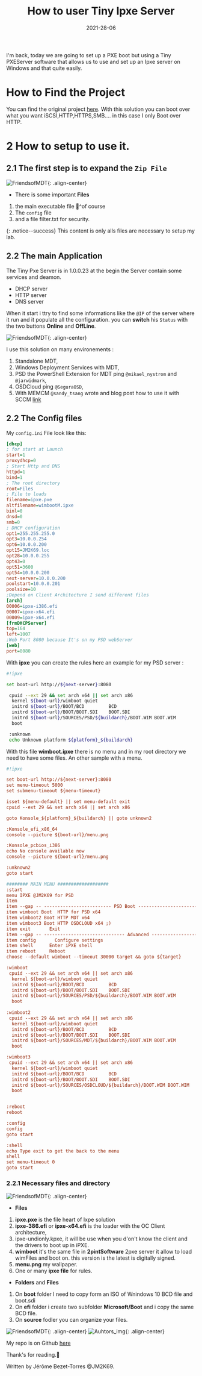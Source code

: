 ﻿---
layout: single
title: "How to user Tiny Ipxe Server"
date: 2021-28-06
tags: 
  - OSD
  - IPxe
  - MDT
  - 'Microsoft Deployment Toolkit'
  - OSDCLOUD
  - MEMCM
categories:
  - Powershell
  - OSD
published: true
comments: true
author_profile: true
header:
  teaserlogo:
  teaser: ''
  image: img/headers/mountain03_1920x500.jpg
  caption:
gallery:

  - image_path: ''
    url: ''
    title: ''
toc: true
toc_sticky: true
toc_label: "Table of content"
---


I'm back, today we are going to set up a PXE boot but using a Tiny PXEServer software that allows us to use and set up an Ipxe server on Windows and that quite easily. 

# How to Find the Project

You can find the original project [here](https://github.com/erwan2212/tinypxeserver). With this solution you can boot over what you want iSCSI,HTTP,HTTPS,SMB.... in this case I only Boot over HTTP.


# 2 How to setup to use it.

## 2.1 The **first step** is to expand the `Zip File`

![FriendsofMDT](/img/Ipxe.png){: .align-center}

* There is some important **Files**

1. the main executable file 🤣^of course
1. The `config` file
1. and a file filter.txt for security.


{: .notice--success}
This content is only alls files are necessary to setup my lab.

## 2.2 The main Application

The Tiny Pxe Server is in 1.0.0.23 at the begin the Server contain some services and deamon.
* DHCP server
* HTTP server
* DNS server

When it start i ttry to find some informations like the `@IP` of the server where it run and it populate all the configuration. you can **switch** his `Status` with the two buttons **Online** and **OffLine**.

![FriendsofMDT](/img/Ipxe2.png){: .align-center}

I use this solution on many environements :

1. Standalone MDT,
1. Windows Deployment Services with MDT,
1. PSD the PowerShell Extension for MDT ping `@mikael_nystrom` and `@jarwidmark`,
1. OSDCloud ping `@SeguraOSD`,
1. With MEMCM `@sandy_tsang` wrote and blog post how to use it with SCCM [link](https://sandyzeng.com/ipxe-sccm/)

## 2.2 The Config files

My `config.ini` File look like this:

```ini
[dhcp]
; for start at Launch
start=1
proxydhcp=0
; Start Http and DNS
httpd=1
bind=1
; The root directory
root=Files
; File to loads
filename=ipxe.pxe
altfilename=wimbootM.ipxe
binl=0
dnsd=0
smb=0
; DHCP configuration
opt1=255.255.255.0
opt3=10.0.0.254
opt6=10.0.0.200
opt15=JM2K69.loc
opt28=10.0.0.255
opt43=0
opt51=3600
opt54=10.0.0.200
next-server=10.0.0.200
poolstart=10.0.0.201
poolsize=10
;Depend on Client Architecture I send different files
[arch]
00006=ipxe-i386.efi
00007=ipxe-x64.efi
00009=ipxe-x64.efi
[frmDHCPServer]
top=164
left=1007
;Web Port 8080 because It's on my PSD webServer
[web]
port=8080
```

With **ipxe** you can create the rules here an example for my PSD server :
```bash
#!ipxe

set boot-url http://${next-server}:8080

 cpuid --ext 29 && set arch x64 || set arch x86
  kernel ${boot-url}/wimboot quiet
  initrd ${boot-url}/BOOT/BCD         BCD
  initrd ${boot-url}/BOOT/BOOT.SDI    BOOT.SDI
  initrd ${boot-url}/SOURCES/PSD/${buildarch}/BOOT.WIM BOOT.WIM
  boot

 :unknown
 echo Unknown platform ${platform}_${buildarch}
```
With this file **wimboot.ipxe** there is no menu and in my root directory we need to have some files. An other sample with a menu.

```ini
#!ipxe

set boot-url http://${next-server}:8080
set menu-timeout 5000
set submenu-timeout ${menu-timeout}

isset ${menu-default} || set menu-default exit
cpuid --ext 29 && set arch x64 || set arch x86

goto Konsole_${platform}_${buildarch} || goto unknown2

:Konsole_efi_x86_64
console --picture ${boot-url}/menu.png 

:Konsole_pcbios_i386
echo No console available now
console --picture ${boot-url}/menu.png 

:unknown2
goto start

######## MAIN MENU ###################
:start
menu IPXE @JM2K69 for PSD
item
item --gap -- ------------------------- PSD Boot ------------------------------------------
item wimboot Boot  HTTP for PSD x64
item wimboot2 Boot HTTP MDT x64
item wimboot3 Boot HTTP OSDCLOUD x64 ;)
item exit       Exit 
item --gap -- ------------------------------ Advanced -------------------------------------
item config       Configure settings
item shell      Enter iPXE shell
item reboot     Reboot
choose --default wimboot --timeout 30000 target && goto ${target}

:wimboot
 cpuid --ext 29 && set arch x64 || set arch x86
  kernel ${boot-url}/wimboot quiet
  initrd ${boot-url}/BOOT/BCD         BCD
  initrd ${boot-url}/BOOT/BOOT.SDI    BOOT.SDI
  initrd ${boot-url}/SOURCES/PSD/${buildarch}/BOOT.WIM BOOT.WIM
  boot
  
:wimboot2
 cpuid --ext 29 && set arch x64 || set arch x86
  kernel ${boot-url}/wimboot quiet
  initrd ${boot-url}/BOOT/BCD         BCD
  initrd ${boot-url}/BOOT/BOOT.SDI    BOOT.SDI
  initrd ${boot-url}/SOURCES/MDT/${buildarch}/BOOT.WIM BOOT.WIM
  boot

:wimboot3
 cpuid --ext 29 && set arch x64 || set arch x86
  kernel ${boot-url}/wimboot quiet
  initrd ${boot-url}/BOOT/BCD         BCD
  initrd ${boot-url}/BOOT/BOOT.SDI    BOOT.SDI
  initrd ${boot-url}/SOURCES/OSDCLOUD/${buildarch}/BOOT.WIM BOOT.WIM
  boot


:reboot
reboot

:config
config
goto start

:shell
echo Type exit to get the back to the menu
shell
set menu-timeout 0
goto start

```

### 2.2.1 Necessary files and directory

![FriendsofMDT](/img/Ipxe3.png){: .align-center}


* **Files**

1. **ipxe.pxe** is the file heart of Ixpe solution
1. **ipxe-386.efi** or **ipxe-x64.efi** is the loader with the OC Client architecture,
1. ipxe-undionly.kpxe, it will be use when you d'on't know the client and the drivers to boot up in iPXE.
1. **wimboot** it's the same file in **2pintSoftware** 2pxe server it allow to load wimFiles and boot on. this version is the latest is digitally signed.
1. **menu.png** my wallpaper.
1. One or many **ipxe file** for rules.
 
* **Folders** and **Files** 

1. On **boot** folder I need to copy form an ISO of Wnindows 10 BCD file and boot.sdi
1. On **efi** folder i create two subfolder **Microsoft/Boot** and i copy the same BCD file.
1. On **source** fodler you can organize your files.


![FriendsofMDT](/img/Ipxe4.png){: .align-center}
![Auhtors_img](/img/Git1.png){: .align-center}

My repo is on Github [here](https://github.com/JM2K69/Tiny_iPXE.git)


Thank's for reading.🤗

Written by Jérôme Bezet-Torres @JM2K69.
